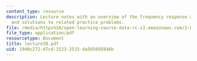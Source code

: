 ```yaml
---
content_type: resource
description: Lecture notes with an overview of the frequency response and Bode plots,
  and solutions to related practice problems.
file: /media/https%3A/open-learning-course-data-rc.s3.amazonaws.com/2-004-systems-modeling-and-control-ii-fall-2007/1940c272d7cd15232515da595695846b_lecture38.pdf
file_type: application/pdf
resourcetype: Document
title: lecture38.pdf
uid: 1940c272-d7cd-1523-2515-da595695846b
---
```

